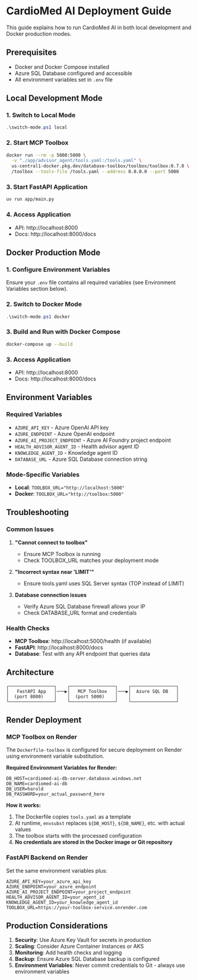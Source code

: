 # CardioMed AI Deployment Guide

This guide explains how to run CardioMed AI in both local development and Docker production modes.

## Prerequisites

- Docker and Docker Compose installed
- Azure SQL Database configured and accessible
- All environment variables set in `.env` file

## Local Development Mode

### 1. Switch to Local Mode
```powershell
.\switch-mode.ps1 local
```

### 2. Start MCP Toolbox
```bash
docker run --rm -p 5000:5000 \
  -v "./app/advisor_agent/tools.yaml:/tools.yaml" \
  us-central1-docker.pkg.dev/database-toolbox/toolbox/toolbox:0.7.0 \
  /toolbox --tools-file /tools.yaml --address 0.0.0.0 --port 5000
```

### 3. Start FastAPI Application
```bash
uv run app/main.py
```

### 4. Access Application
- API: http://localhost:8000
- Docs: http://localhost:8000/docs

## Docker Production Mode

### 1. Configure Environment Variables
Ensure your `.env` file contains all required variables (see Environment Variables section below).

### 2. Switch to Docker Mode
```powershell
.\switch-mode.ps1 docker
```

### 3. Build and Run with Docker Compose
```bash
docker-compose up --build
```

### 3. Access Application
- API: http://localhost:8000
- Docs: http://localhost:8000/docs

## Environment Variables

### Required Variables
- `AZURE_API_KEY` - Azure OpenAI API key
- `AZURE_ENDPOINT` - Azure OpenAI endpoint
- `AZURE_AI_PROJECT_ENDPOINT` - Azure AI Foundry project endpoint
- `HEALTH_ADVISOR_AGENT_ID` - Health advisor agent ID
- `KNOWLEDGE_AGENT_ID` - Knowledge agent ID
- `DATABASE_URL` - Azure SQL Database connection string

### Mode-Specific Variables
- **Local**: `TOOLBOX_URL="http://localhost:5000"`
- **Docker**: `TOOLBOX_URL="http://toolbox:5000"`

## Troubleshooting

### Common Issues

1. **"Cannot connect to toolbox"**
   - Ensure MCP Toolbox is running
   - Check TOOLBOX_URL matches your deployment mode

2. **"Incorrect syntax near 'LIMIT'"**
   - Ensure tools.yaml uses SQL Server syntax (TOP instead of LIMIT)

3. **Database connection issues**
   - Verify Azure SQL Database firewall allows your IP
   - Check DATABASE_URL format and credentials

### Health Checks

- **MCP Toolbox**: http://localhost:5000/health (if available)
- **FastAPI**: http://localhost:8000/docs
- **Database**: Test with any API endpoint that queries data

## Architecture

```
┌─────────────────┐    ┌─────────────────┐    ┌─────────────────┐
│   FastAPI App   │───▶│   MCP Toolbox   │───▶│  Azure SQL DB   │
│  (port 8000)    │    │  (port 5000)    │    │                 │
└─────────────────┘    └─────────────────┘    └─────────────────┘
```

## Render Deployment

### MCP Toolbox on Render

The `Dockerfile-toolbox` is configured for secure deployment on Render using environment variable substitution.

**Required Environment Variables for Render:**
```
DB_HOST=cardiomed-ai-db-server.database.windows.net
DB_NAME=cardiomed-ai-db
DB_USER=harold
DB_PASSWORD=your_actual_password_here
```

**How it works:**
1. The Dockerfile copies `tools.yaml` as a template
2. At runtime, `envsubst` replaces `${DB_HOST}`, `${DB_NAME}`, etc. with actual values
3. The toolbox starts with the processed configuration
4. **No credentials are stored in the Docker image or Git repository**

### FastAPI Backend on Render

Set the same environment variables plus:
```
AZURE_API_KEY=your_azure_api_key
AZURE_ENDPOINT=your_azure_endpoint
AZURE_AI_PROJECT_ENDPOINT=your_project_endpoint
HEALTH_ADVISOR_AGENT_ID=your_agent_id
KNOWLEDGE_AGENT_ID=your_knowledge_agent_id
TOOLBOX_URL=https://your-toolbox-service.onrender.com
```

## Production Considerations

1. **Security**: Use Azure Key Vault for secrets in production
2. **Scaling**: Consider Azure Container Instances or AKS
3. **Monitoring**: Add health checks and logging
4. **Backup**: Ensure Azure SQL Database backup is configured
5. **Environment Variables**: Never commit credentials to Git - always use environment variables
